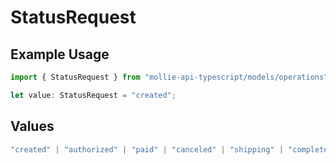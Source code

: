 # StatusRequest

## Example Usage

```typescript
import { StatusRequest } from "mollie-api-typescript/models/operations";

let value: StatusRequest = "created";
```

## Values

```typescript
"created" | "authorized" | "paid" | "canceled" | "shipping" | "completed"
```